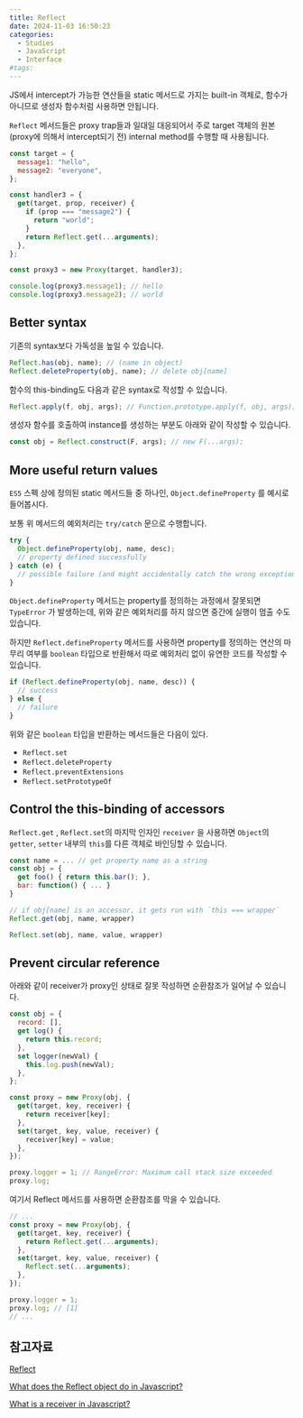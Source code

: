 ```yaml
---
title: Reflect
date: 2024-11-03 16:50:23
categories:
  - Studies
  - JavaScript
  - Interface
#tags:
---
```

JS에서 intercept가 가능한 연산들을 static 메서드로 가지는 built-in 객체로, 함수가 아니므로 생성자 함수처럼 사용하면 안됩니다.

`Reflect` 메서드들은 proxy trap들과 일대일 대응되어서 주로 target 객체의 원본(proxy에 의해서 intercept되기 전) internal method를 수행할 때 사용됩니다.

```js
const target = {
  message1: "hello",
  message2: "everyone",
};

const handler3 = {
  get(target, prop, receiver) {
    if (prop === "message2") {
      return "world";
    }
    return Reflect.get(...arguments);
  },
};
```

```js
const proxy3 = new Proxy(target, handler3);

console.log(proxy3.message1); // hello
console.log(proxy3.message2); // world
```

## Better syntax

기존의 syntax보다 가독성을 높일 수 있습니다.

```js
Reflect.has(obj, name); // (name in object)
Reflect.deleteProperty(obj, name); // delete obj[name]
```

함수의 this-binding도 다음과 같은 syntax로 작성할 수 있습니다.

```js
Reflect.apply(f, obj, args); // Function.prototype.apply(f, obj, args);
```

생성자 함수를 호출하여 instance를 생성하는 부분도 아래와 같이 작성할 수 있습니다.

```js
const obj = Reflect.construct(F, args); // new F(...args);
```

## More useful return values

`ES5` 스펙 상에 정의된 static 메서드들 중 하나인, `Object.defineProperty` 를 예시로 들어봅시다.

보통 위 메서드의 예외처리는 `try/catch` 문으로 수행합니다.

```js
try {
  Object.defineProperty(obj, name, desc);
  // property defined successfully
} catch (e) {
  // possible failure (and might accidentally catch the wrong exception)
}
```

`Object.defineProperty` 메서드는 property를 정의하는 과정에서 잘못되면 `TypeError` 가 발생하는데, 위와 같은 예외처리를 하지 않으면 중간에 실행이 멈출 수도 있습니다.

하지만 `Reflect.defineProperty` 메서드를 사용하면 property를 정의하는 연산의 마무리 여부를 `boolean` 타입으로 반환해서 따로 예외처리 없이 유연한 코드를 작성할 수 있습니다.

```js
if (Reflect.defineProperty(obj, name, desc)) {
  // success
} else {
  // failure
}
```

위와 같은 `boolean` 타입을 반환하는 메서드들은 다음이 있다.

- `Reflect.set`
- `Reflect.deleteProperty`
- `Reflect.preventExtensions`
- `Reflect.setPrototypeOf`

## Control the this-binding of accessors

`Reflect.get` , `Reflect.set`의 마지막 인자인 `receiver` 을 사용하면 `Object`의 `getter`, `setter` 내부의 `this`를 다른 객체로 바인딩할 수 있습니다.

```js
const name = ... // get property name as a string
const obj = {
  get foo() { return this.bar(); },
  bar: function() { ... }
}

// if obj[name] is an accessor, it gets run with `this === wrapper`
Reflect.get(obj, name, wrapper)

Reflect.set(obj, name, value, wrapper)
```

## Prevent circular reference

아래와 같이 receiver가 proxy인 상태로 잘못 작성하면 순환참조가 일어날 수 있습니다.

```js
const obj = {
  record: [],
  get log() {
    return this.record;
  },
  set logger(newVal) {
    this.log.push(newVal);
  },
};

const proxy = new Proxy(obj, {
  get(target, key, receiver) {
    return receiver[key];
  },
  set(target, key, value, receiver) {
    receiver[key] = value;
  },
});

proxy.logger = 1; // RangeError: Maximum call stack size exceeded
proxy.log;
```

여기서 Reflect 메서드를 사용하면 순환참조를 막을 수 있습니다.

```js
// ...
const proxy = new Proxy(obj, {
  get(target, key, receiver) {
    return Reflect.get(...arguments);
  },
  set(target, key, value, receiver) {
    Reflect.set(...arguments);
  },
});

proxy.logger = 1;
proxy.log; // [1]
// ...
```

## 참고자료

[Reflect](https://developer.mozilla.org/en-US/docs/Web/JavaScript/Reference/Global_Objects/Reflect)

[What does the Reflect object do in Javascript?](https://stackoverflow.com/questions/25421903/what-does-the-reflect-object-do-in-javascript)

[What is a receiver in Javascript?](https://stackoverflow.com/questions/37563495/what-is-a-receiver-in-javascript)